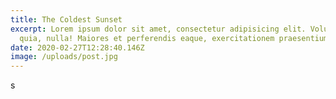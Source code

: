 ```yaml
---
title: The Coldest Sunset
excerpt: Lorem ipsum dolor sit amet, consectetur adipisicing elit. Voluptatibus
  quia, nulla! Maiores et perferendis eaque, exercitationem praesentium nihil.
date: 2020-02-27T12:28:40.146Z
image: /uploads/post.jpg
---
```

s